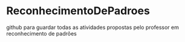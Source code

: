 # ReconhecimentoDePadroes
github para guardar todas as atividades propostas pelo professor em reconhecimento de padrões

